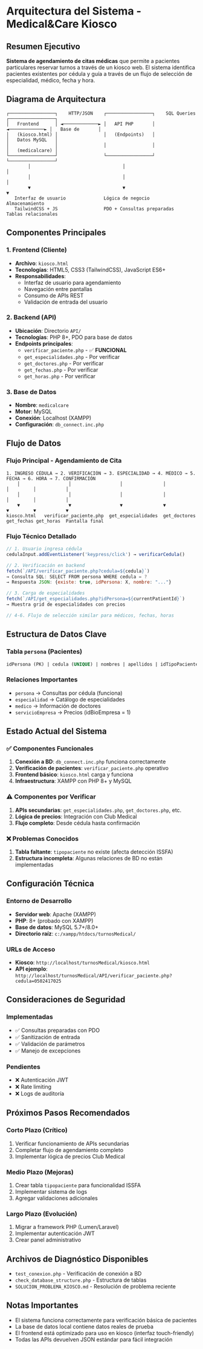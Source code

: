 # Arquitectura del Sistema - Medical&Care Kiosco

## Resumen Ejecutivo

**Sistema de agendamiento de citas médicas** que permite a pacientes particulares reservar turnos a través de un kiosco web. El sistema identifica pacientes existentes por cédula y guía a través de un flujo de selección de especialidad, médico, fecha y hora.

## Diagrama de Arquitectura

```
┌─────────────────┐    HTTP/JSON    ┌─────────────────┐    SQL Queries    ┌─────────────────┐
│   Frontend      │ ◄─────────────► │   API PHP       │ ◄─────────────► │   Base de       │
│   (kiosco.html) │                 │   (Endpoints)   │                 │   Datos MySQL   │
│                 │                 │                 │                 │   (medicalcare) │
└─────────────────┘                 └─────────────────┘                 └─────────────────┘
        │                                  │                                      │
        │                                  │                                      │
        ▼                                  ▼                                      ▼
   Interfaz de usuario              Lógica de negocio                       Almacenamiento
   TailwindCSS + JS                 PDO + Consultas preparadas              Tablas relacionales
```

## Componentes Principales

### 1. Frontend (Cliente)
- **Archivo**: `kiosco.html`
- **Tecnologías**: HTML5, CSS3 (TailwindCSS), JavaScript ES6+
- **Responsabilidades**:
  - Interfaz de usuario para agendamiento
  - Navegación entre pantallas
  - Consumo de APIs REST
  - Validación de entrada del usuario

### 2. Backend (API)
- **Ubicación**: Directorio `API/`
- **Tecnologías**: PHP 8+, PDO para base de datos
- **Endpoints principales**:
  - `verificar_paciente.php` - ✅ **FUNCIONAL**
  - `get_especialidades.php` - Por verificar
  - `get_doctores.php` - Por verificar
  - `get_fechas.php` - Por verificar
  - `get_horas.php` - Por verificar

### 3. Base de Datos
- **Nombre**: `medicalcare`
- **Motor**: MySQL
- **Conexión**: Localhost (XAMPP)
- **Configuración**: `db_connect.inc.php`

## Flujo de Datos

### Flujo Principal - Agendamiento de Cita
```
1. INGRESO CÉDULA → 2. VERIFICACIÓN → 3. ESPECIALIDAD → 4. MÉDICO → 5. FECHA → 6. HORA → 7. CONFIRMACIÓN
    │                  │                  │               │           │         │           │
    │                  │                  │               │           │         │           │
    ▼                  ▼                  ▼               ▼           ▼         ▼           ▼
kiosco.html   verificar_paciente.php  get_especialidades  get_doctores get_fechas get_horas  Pantalla final
```

### Flujo Técnico Detallado
```javascript
// 1. Usuario ingresa cédula
cedulaInput.addEventListener('keypress/click') → verificarCedula()

// 2. Verificación en backend
fetch(`/API/verificar_paciente.php?cedula=${cedula}`)
→ Consulta SQL: SELECT FROM persona WHERE cedula = ?
→ Respuesta JSON: {existe: true, idPersona: X, nombre: "..."}

// 3. Carga de especialidades
fetch(`/API/get_especialidades.php?idPersona=${currentPatientId}`)
→ Muestra grid de especialidades con precios

// 4-6. Flujo de selección similar para médicos, fechas, horas
```

## Estructura de Datos Clave

### Tabla `persona` (Pacientes)
```sql
idPersona (PK) | cedula (UNIQUE) | nombres | apellidos | idTipoPaciente
```

### Relaciones Importantes
- `persona` → Consultas por cédula (funciona)
- `especialidad` → Catálogo de especialidades
- `medico` → Información de doctores
- `servicioEmpresa` → Precios (idBioEmpresa = 1)

## Estado Actual del Sistema

### ✅ Componentes Funcionales
1. **Conexión a BD**: `db_connect.inc.php` funciona correctamente
2. **Verificación de pacientes**: `verificar_paciente.php` operativo
3. **Frontend básico**: `kiosco.html` carga y funciona
4. **Infraestructura**: XAMPP con PHP 8+ y MySQL

### ⚠️ Componentes por Verificar
1. **APIs secundarias**: `get_especialidades.php`, `get_doctores.php`, etc.
2. **Lógica de precios**: Integración con Club Medical
3. **Flujo completo**: Desde cédula hasta confirmación

### ❌ Problemas Conocidos
1. **Tabla faltante**: `tipopaciente` no existe (afecta detección ISSFA)
2. **Estructura incompleta**: Algunas relaciones de BD no están implementadas

## Configuración Técnica

### Entorno de Desarrollo
- **Servidor web**: Apache (XAMPP)
- **PHP**: 8+ (probado con XAMPP)
- **Base de datos**: MySQL 5.7+/8.0+
- **Directorio raíz**: `c:/xampp/htdocs/turnosMedical/`

### URLs de Acceso
- **Kiosco**: `http://localhost/turnosMedical/kiosco.html`
- **API ejemplo**: `http://localhost/turnosMedical/API/verificar_paciente.php?cedula=0502417025`

## Consideraciones de Seguridad

### Implementadas
- ✅ Consultas preparadas con PDO
- ✅ Sanitización de entrada
- ✅ Validación de parámetros
- ✅ Manejo de excepciones

### Pendientes
- ❌ Autenticación JWT
- ❌ Rate limiting
- ❌ Logs de auditoría

## Próximos Pasos Recomendados

### Corto Plazo (Crítico)
1. Verificar funcionamiento de APIs secundarias
2. Completar flujo de agendamiento completo
3. Implementar lógica de precios Club Medical

### Medio Plazo (Mejoras)
1. Crear tabla `tipopaciente` para funcionalidad ISSFA
2. Implementar sistema de logs
3. Agregar validaciones adicionales

### Largo Plazo (Evolución)
1. Migrar a framework PHP (Lumen/Laravel)
2. Implementar autenticación JWT
3. Crear panel administrativo

## Archivos de Diagnóstico Disponibles

- `test_conexion.php` - Verificación de conexión a BD
- `check_database_structure.php` - Estructura de tablas
- `SOLUCION_PROBLEMA_KIOSCO.md` - Resolución de problema reciente

## Notas Importantes

- El sistema funciona correctamente para verificación básica de pacientes
- La base de datos local contiene datos reales de prueba
- El frontend está optimizado para uso en kiosco (interfaz touch-friendly)
- Todas las APIs devuelven JSON estándar para fácil integración
